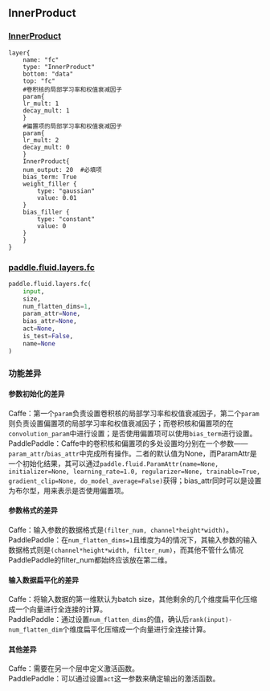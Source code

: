 ## InnerProduct
### [InnerProduct](http://caffe.berkeleyvision.org/tutorial/layers/innerproduct.html)
```
layer{
    name: "fc"
    type: "InnerProduct"
    bottom: "data"
    top: "fc"
    #卷积核的局部学习率和权值衰减因子
    param{
	lr_mult: 1
	decay_mult: 1
    }
    #偏置项的局部学习率和权值衰减因子
    param{
	lr_mult: 2
	decay_mult: 0
    }
    InnerProduct{
	num_output: 20	#必填项
	bias_term: True
	weight_filler {
	    type: "gaussian"
	    value: 0.01
	}
	bias_filler {
	    type: "constant"
	    value: 0
	}
    }
}
```


### [paddle.fluid.layers.fc](http://paddlepaddle.org/documentation/docs/zh/1.3/api_cn/layers_cn.html#permalink-71-fc)
```python
paddle.fluid.layers.fc(
    input,
    size,
    num_flatten_dims=1,
    param_attr=None,
    bias_attr=None,
    act=None,
    is_test=False,
    name=None
)
```  

### 功能差异
#### 参数初始化的差异

Caffe：第一个`param`负责设置卷积核的局部学习率和权值衰减因子，第二个`param`则负责设置偏置项的局部学习率和权值衰减因子；而卷积核和偏置项的在`convolution_param`中进行设置；是否使用偏置项可以使用`bias_term`进行设置。  
PaddlePaddle：Caffe中的卷积核和偏置项的多处设置均分别在一个参数——`param_attr`/`bias_attr`中完成所有操作。二者的默认值为None，而ParamAttr是一个初始化结果，其可以通过`paddle.fluid.ParamAttr(name=None, initializer=None, learning_rate=1.0, regularizer=None, trainable=True, gradient_clip=None, do_model_average=False)`获得；bias_attr同时可以是设置为布尔型，用来表示是否使用偏置项。
#### 参数格式的差异
Caffe：输入参数的数据格式是`(filter_num, channel*height*width)`。  
PaddlePaddle：在`num_flatten_dims=1`且维度为4的情况下，其输入参数的输入数据格式则是`(channel*height*width, filter_num)`，而其他不管什么情况PaddlePaddle的filter_num都始终应该放在第二维。
#### 输入数据扁平化的差异
Caffe：将输入数据的第一维默认为batch size，其他剩余的几个维度扁平化压缩成一个向量进行全连接的计算。                     
PaddlePaddle：通过设置`num_flatten_dims`的值，确认后`rank(input)-num_flatten_dim`个维度扁平化压缩成一个向量进行全连接计算。


#### 其他差异
Caffe：需要在另一个层中定义激活函数。  
PaddlePaddle：可以通过设置`act`这一参数来确定输出的激活函数。
